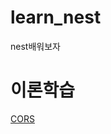 # learn_nest
nest배워보자

# 이론학습

[CORS](https://raw.githubusercontent.com/KOREAparksh/learn_nest/master/learn_nest/theory/CORS.md)